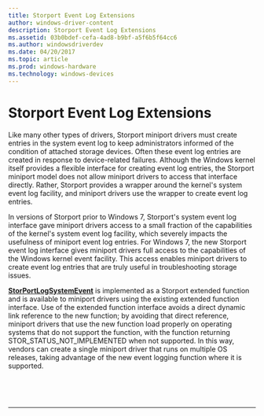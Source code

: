 ```yaml
---
title: Storport Event Log Extensions
author: windows-driver-content
description: Storport Event Log Extensions
ms.assetid: 03b0bdef-cefa-4ad8-b9bf-a5f6b5f64cc6
ms.author: windowsdriverdev
ms.date: 04/20/2017
ms.topic: article
ms.prod: windows-hardware
ms.technology: windows-devices
---
```


# Storport Event Log Extensions


Like many other types of drivers, Storport miniport drivers must create entries in the system event log to keep administrators informed of the condition of attached storage devices. Often these event log entries are created in response to device-related failures. Although the Windows kernel itself provides a flexible interface for creating event log entries, the Storport miniport model does not allow miniport drivers to access that interface directly. Rather, Storport provides a wrapper around the kernel's system event log facility, and miniport drivers use the wrapper to create event log entries.

In versions of Storport prior to Windows 7, Storport's system event log interface gave miniport drivers access to a small fraction of the capabilities of the kernel's system event log facility, which severely impacts the usefulness of miniport event log entries. For Windows 7, the new Storport event log interface gives miniport drivers full access to the capabilities of the Windows kernel event facility. This access enables miniport drivers to create event log entries that are truly useful in troubleshooting storage issues.

[**StorPortLogSystemEvent**](https://msdn.microsoft.com/library/windows/hardware/ff567428) is implemented as a Storport extended function and is available to miniport drivers using the existing extended function interface. Use of the extended function interface avoids a direct dynamic link reference to the new function; by avoiding that direct reference, miniport drivers that use the new function load properly on operating systems that do not support the function, with the function returning STOR\_STATUS\_NOT\_IMPLEMENTED when not supported. In this way, vendors can create a single miniport driver that runs on multiple OS releases, taking advantage of the new event logging function where it is supported.

 

 


--------------------


